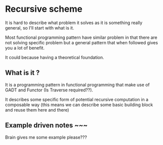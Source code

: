 # Recursive scheme 

It is hard to describe what problem it solves as it is something really general, so I'll start with what is it.

Most functional programming pattern have similar problem in that there are not solving specific problem but a general pattern that when followed gives you a lot of benefit.

It could because having a theoretical foundation.

## What is it ?

It is a programming pattern in functional programming that make use of GADT and Functor (Is Traverse required??).

It describes some specific form of potential recursive computation in a composable way (this means we can describe some basic building block and reuse them here and there)

## Example driven notes ~~~

Brain gives me some example please???  
